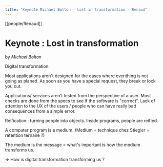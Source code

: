 ```yaml
---
title: "Keynote Michael Bolton - Lost in transformation - Renaud"
---
```

[[people/Renaud]]
# Keynote : Lost in transformation
by _Michael Bolton_

Digital transformation

Most applications aren't designed for the cases where everithing is not going as planed. As soon as you have a special request, they break or lock you out.

Applications/ services aren't tested from the perspective of a user.
Most checks are done from the specs to see if the software is "correct". 
Lack of attention to the UX of the users / people who can have really bad consequences from a simple error.

Reification : turning people into objects.
Inside programs, people are reified.

A computer program is a medium.
(Medium = technique chez Stiegler = rétention ternaire ?)

The medium is the message = what's important is how the medium transforms us.

 => How is digital transformation  transforming us ?

